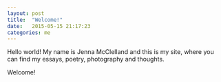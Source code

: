 ```yaml
---
layout: post
title:  "Welcome!"
date:   2015-05-15 21:17:23
categories: me
---
```


Hello world! My name is Jenna McClelland and this is my site, where you can
find my essays, poetry, photography and thoughts.

Welcome!